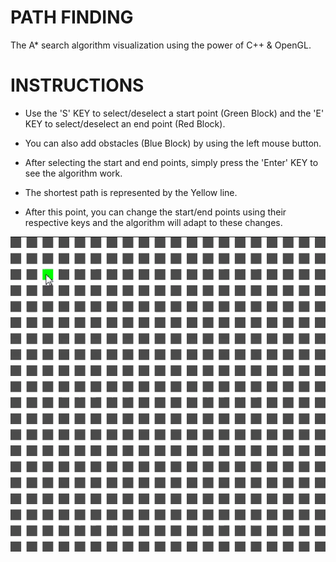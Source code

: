 # PATH FINDING

The A* search algorithm visualization using the power of C++ & OpenGL.

# INSTRUCTIONS

* Use the 'S' KEY to select/deselect a start point (Green Block) and the 'E' KEY to select/deselect an end point (Red Block).

* You can also add obstacles (Blue Block) by using the left mouse button.

* After selecting the start and end points, simply press the 'Enter' KEY to see the algorithm work.

* The shortest path is represented by the Yellow line.

* After this point, you can change the start/end points using their respective keys and the algorithm will adapt to these changes.

![Image of A*](https://github.com/ummarikram/PathFinding/blob/master/Run.gif)

